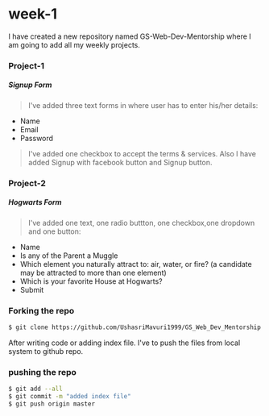 # week-1 

I have created a new repository named GS-Web-Dev-Mentorship where I am going to add all my weekly projects.
### Project-1
##### Signup Form
   > I've added three text forms in where user has to enter his/her details:
  - Name 
  - Email
  - Password
  > I've added one checkbox to accept the terms & services.
  > Also I have added Signup with facebook button and Signup button.
  
### Project-2
##### Hogwarts Form
   > I've added one text, one radio buttton, one checkbox,one dropdown and one button:
  - Name 
  - Is any of the Parent a Muggle
  - Which element you naturally attract to: air, water, or fire? (a candidate may be attracted to more than one element)
  - Which is your favorite House at Hogwarts?
  - Submit 
  
  
### Forking the repo


```sh
$ git clone https://github.com/UshasriMavuri1999/GS_Web_Dev_Mentorship.git
```
After writing code or adding index file. I've to push the files from local system to github repo.
### pushing the repo
```sh
$ git add --all
$ git commit -m "added index file"
$ git push origin master
```






